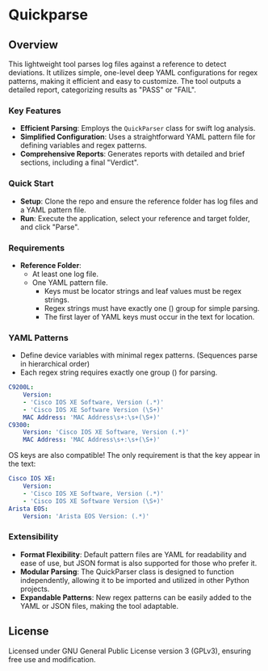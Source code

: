 # Quickparse

## Overview
This lightweight tool parses log files against a reference to detect deviations. It utilizes simple, one-level deep YAML configurations for regex patterns, making it efficient and easy to customize. The tool outputs a detailed report, categorizing results as "PASS" or "FAIL".

### Key Features
- **Efficient Parsing**: Employs the `QuickParser` class for swift log analysis.
- **Simplified Configuration**: Uses a straightforward YAML pattern file for defining variables and regex patterns.
- **Comprehensive Reports**: Generates reports with detailed and brief sections, including a final "Verdict".

### Quick Start
- **Setup**: Clone the repo and ensure the reference folder has log files and a YAML pattern file.
- **Run**: Execute the application, select your reference and target folder, and click "Parse".

### Requirements
- **Reference Folder**:
    - At least one log file.
    - One YAML pattern file.
        - Keys must be locator strings and leaf values must be regex strings.
        - Regex strings must have exactly one () group for simple parsing.
        - The first layer of YAML keys must occur in the text for location.

### YAML Patterns
- Define device variables with minimal regex patterns. (Sequences parse in hierarchical order)
- Each regex string requires exactly one group () for parsing.

```yaml
C9200L:
    Version:
    - 'Cisco IOS XE Software, Version (.*)'
    - 'Cisco IOS XE Software Version (\S+)'
    MAC Address: 'MAC Address\s+:\s+(\S+)'
C9300:
    Version: 'Cisco IOS XE Software, Version (.*)'
    MAC Address: 'MAC Address\s+:\s+(\S+)'
```

OS keys are also compatible! The only requirement is that the key appear in the text:
```yaml
Cisco IOS XE:
    Version:
    - 'Cisco IOS XE Software, Version (.*)'
    - 'Cisco IOS XE Software Version (\S+)'
Arista EOS:
    Version: 'Arista EOS Version: (.*)'
```

### Extensibility
- **Format Flexibility**: Default pattern files are YAML for readability and ease of use, but JSON format is also supported for those who prefer it.
- **Modular Parsing**: The QuickParser class is designed to function independently, allowing it to be imported and utilized in other Python projects.
- **Expandable Patterns**: New regex patterns can be easily added to the YAML or JSON files, making the tool adaptable.

## License
Licensed under GNU General Public License version 3 (GPLv3), ensuring free use and modification.
